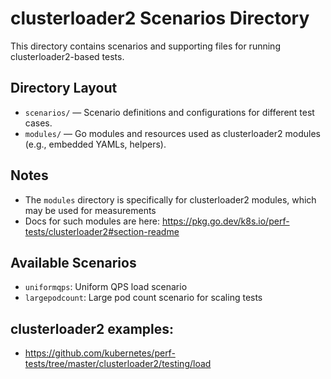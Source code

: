 # clusterloader2 Scenarios Directory

This directory contains scenarios and supporting files for running clusterloader2-based tests.

## Directory Layout

- `scenarios/` — Scenario definitions and configurations for different test cases.
- `modules/` — Go modules and resources used as clusterloader2 modules (e.g., embedded YAMLs, helpers).


## Notes

- The `modules` directory is specifically for clusterloader2 modules, which may be used for measurements
- Docs for such modules are here: https://pkg.go.dev/k8s.io/perf-tests/clusterloader2#section-readme

## Available Scenarios

- `uniformqps`: Uniform QPS load scenario
- `largepodcount`: Large pod count scenario for scaling tests

## clusterloader2 examples:
- https://github.com/kubernetes/perf-tests/tree/master/clusterloader2/testing/load
